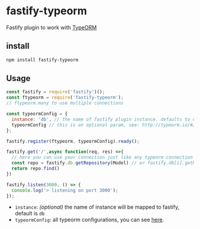 # fastify-typeorm

Fastify plugin to work with [TypeORM](https://github.com/typeorm/typeorm)

## install

```bash
npm install fastify-typeorm

```

## Usage

```javascript
const fastify = require('fastify')();
const ftypeorm = require('fastify-typeorm');
// ftypeorm.many to use multiple connections

const typeormConfig = {
  instance: 'db', // the name of fastify plugin instance. defaults to db
  typeormConfig // this is an optional param, see: http://typeorm.io/#/using-ormconfig
};

fastify.register(ftypeorm, typeormConfig).ready();

fastify.get('/',async function(req, res) =>{
  // here you can use your connection just like any typeorm connection
  const repo = fastify.db.getRepository(Model) // or fastify.db[i].getRepository
  return repo.find()
})

fastify.listen(3000, () => {
  console.log('> listening on port 3000');
});
```

- `instance`: _(optional)_ the name of instance will be mapped to fastify, default is `db`
- `typeormConfig`: all typeorm configurations, you can see [here](http://typeorm.io/#/connection-options).
